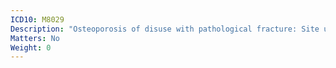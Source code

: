 ```yaml
---
ICD10: M8029
Description: "Osteoporosis of disuse with pathological fracture: Site unspecified"
Matters: No
Weight: 0
---
```

